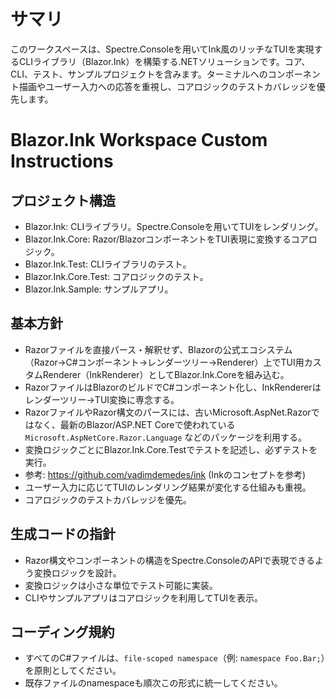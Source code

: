 <!-- Use this file to provide workspace-specific custom instructions to Copilot. For more details, visit https://code.visualstudio.com/docs/copilot/copilot-customization#_use-a-githubcopilotinstructionsmd-file -->

# サマリ
このワークスペースは、Spectre.Consoleを用いてInk風のリッチなTUIを実現するCLIライブラリ（Blazor.Ink）を構築する.NETソリューションです。コア、CLI、テスト、サンプルプロジェクトを含みます。ターミナルへのコンポーネント描画やユーザー入力への応答を重視し、コアロジックのテストカバレッジを優先します。

# Blazor.Ink Workspace Custom Instructions

## プロジェクト構造
- Blazor.Ink: CLIライブラリ。Spectre.Consoleを用いてTUIをレンダリング。
- Blazor.Ink.Core: Razor/BlazorコンポーネントをTUI表現に変換するコアロジック。
- Blazor.Ink.Test: CLIライブラリのテスト。
- Blazor.Ink.Core.Test: コアロジックのテスト。
- Blazor.Ink.Sample: サンプルアプリ。

## 基本方針
- Razorファイルを直接パース・解釈せず、Blazorの公式エコシステム（Razor→C#コンポーネント→レンダーツリー→Renderer）上でTUI用カスタムRenderer（InkRenderer）としてBlazor.Ink.Coreを組み込む。
- RazorファイルはBlazorのビルドでC#コンポーネント化し、InkRendererはレンダーツリー→TUI変換に専念する。
- RazorファイルやRazor構文のパースには、古いMicrosoft.AspNet.Razorではなく、最新のBlazor/ASP.NET Coreで使われている `Microsoft.AspNetCore.Razor.Language` などのパッケージを利用する。
- 変換ロジックごとにBlazor.Ink.Core.Testでテストを記述し、必ずテストを実行。
- 参考: https://github.com/vadimdemedes/ink (Inkのコンセプトを参考)
- ユーザー入力に応じてTUIのレンダリング結果が変化する仕組みも重視。
- コアロジックのテストカバレッジを優先。

## 生成コードの指針
- Razor構文やコンポーネントの構造をSpectre.ConsoleのAPIで表現できるよう変換ロジックを設計。
- 変換ロジックは小さな単位でテスト可能に実装。
- CLIやサンプルアプリはコアロジックを利用してTUIを表示。

## コーディング規約
- すべてのC#ファイルは、`file-scoped namespace`（例: `namespace Foo.Bar;`）を原則としてください。
- 既存ファイルのnamespaceも順次この形式に統一してください。
